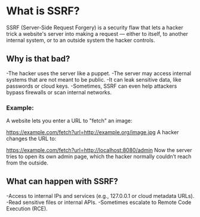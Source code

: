 # What is SSRF?
SSRF (Server-Side Request Forgery) is a security flaw that lets a hacker trick a website's server into making a request — either to itself, to another internal system, or to an outside system the hacker controls.

## Why is that bad?
-The hacker uses the server like a puppet.
-The server may access internal systems that are not meant to be public.
-It can leak sensitive data, like passwords or cloud keys.
-Sometimes, SSRF can even help attackers bypass firewalls or scan internal networks.

### Example:
A website lets you enter a URL to "fetch" an image:

https://example.com/fetch?url=http://example.org/image.jpg
A hacker changes the URL to:

https://example.com/fetch?url=http://localhost:8080/admin
Now the server tries to open its own admin page, which the hacker normally couldn’t reach from the outside.

## What can happen with SSRF?
-Access to internal IPs and services (e.g., 127.0.0.1 or cloud metadata URLs).
-Read sensitive files or internal APIs.
-Sometimes escalate to Remote Code Execution (RCE).

